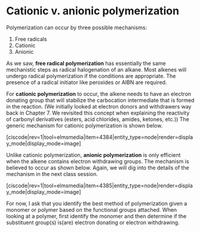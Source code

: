 # Cationic v. anionic polymerization




Polymerization can occur by three possible mechanisms:


1. Free radicals
2. Cationic
3. Anionic


As we saw, **free radical polymerization** has essentially the same mechanistic steps as radical halogenation of an alkane. Most alkenes will undergo radical polymerization if the conditions are appropriate. The presence of a radical initiator like peroxides or AIBN are required.


For **cationic polymerization** to occur, the alkene needs to have an electron donating group that will stabilize the carbocation intermediate that is formed in the reaction. (We initially looked at electron donors and withdrawers way back in Chapter 7. We revisited this concept when explaining the reactivity of carbonyl derivatives (esters, acid chlorides, amides, ketones, etc.)) The generic mechanism for cationic polymerization is shown below. 


[ciscode|rev=1|tool=elmsmedia|item=4384|entity_type=node|render=display_mode|display_mode=image]


Unlike cationic polymerization, **anionic polymerization** is only efficient when the alkene contains electron withdrawing groups. The mechanism is believed to occur as shown below. Again, we will dig into the details of the mechanism in the next class session.


[ciscode|rev=1|tool=elmsmedia|item=4385|entity_type=node|render=display_mode|display_mode=image]


For now, I ask that you identify the best method of polymerization given a monomer or polymer based on the functional groups attached. When looking at a polymer, first identify the monomer and then determine if the substituent group(s) is(are) electron donating or electron withdrawing.